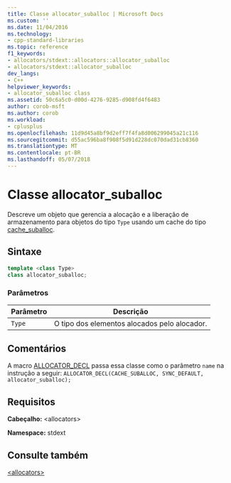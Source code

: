 ```yaml
---
title: Classe allocator_suballoc | Microsoft Docs
ms.custom: ''
ms.date: 11/04/2016
ms.technology:
- cpp-standard-libraries
ms.topic: reference
f1_keywords:
- allocators/stdext::allocators::allocator_suballoc
- allocators/stdext::allocator_suballoc
dev_langs:
- C++
helpviewer_keywords:
- allocator_suballoc class
ms.assetid: 50c6a5c0-d00d-4276-9285-d908fd4f6483
author: corob-msft
ms.author: corob
ms.workload:
- cplusplus
ms.openlocfilehash: 11d9d45a8bf9d2eff7f4fa8d006299045a21c116
ms.sourcegitcommit: d55ac596ba8f908f5d91d228dc070dad31cb8360
ms.translationtype: MT
ms.contentlocale: pt-BR
ms.lasthandoff: 05/07/2018
---
```

# <a name="allocatorsuballoc-class"></a>Classe allocator_suballoc

Descreve um objeto que gerencia a alocação e a liberação de armazenamento para objetos do tipo `Type` usando um cache do tipo [cache_suballoc](../standard-library/cache-suballoc-class.md).

## <a name="syntax"></a>Sintaxe

```cpp
template <class Type>
class allocator_suballoc;
```

### <a name="parameters"></a>Parâmetros

|Parâmetro|Descrição|
|---------------|-----------------|
|`Type`|O tipo dos elementos alocados pelo alocador.|

## <a name="remarks"></a>Comentários

A macro [ALLOCATOR_DECL](../standard-library/allocators-functions.md#allocator_decl) passa essa classe como o parâmetro `name` na instrução a seguir: `ALLOCATOR_DECL(CACHE_SUBALLOC, SYNC_DEFAULT, allocator_suballoc);`

## <a name="requirements"></a>Requisitos

**Cabeçalho:** \<allocators>

**Namespace:** stdext

## <a name="see-also"></a>Consulte também

[\<allocators>](../standard-library/allocators-header.md)<br/>
